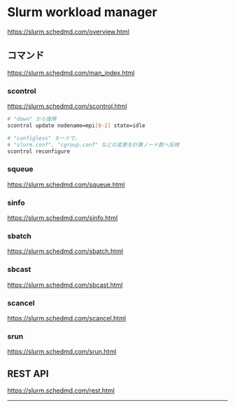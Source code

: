 # Slurm workload manager
https://slurm.schedmd.com/overview.html
## コマンド
https://slurm.schedmd.com/man_index.html
### scontrol
https://slurm.schedmd.com/scontrol.html
~~~sh
# "down" から復帰
scontrol update nodename=mpi[0-2] state=idle
~~~
~~~sh
# "configless" モードで、 
# "slurm.conf", "cgroup.conf" などの変更を計算ノード群へ反映
scontrol reconfigure
~~~
### squeue
https://slurm.schedmd.com/squeue.html
### sinfo
https://slurm.schedmd.com/sinfo.html
### sbatch
https://slurm.schedmd.com/sbatch.html
### sbcast
https://slurm.schedmd.com/sbcast.html
### scancel
https://slurm.schedmd.com/scancel.html
### srun
https://slurm.schedmd.com/srun.html

## REST API
https://slurm.schedmd.com/rest.html

---
